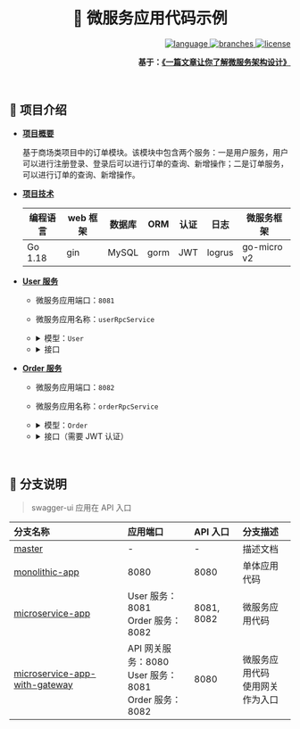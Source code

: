 <div align="center">
  <h1>💬 微服务应用代码示例</h1>

  <div align="right">
  <p>
    <a href="https://golang.google.cn/">
      <img src="https://shields.io/badge/-%20v1.18-007D9C?logo=go&logoColor=white&style=flat&logoWidth=16" alt="language"/>
    </a>
    <a href="#">
      <img src="https://badgen.net/github/branches/fmw666/microservice-code-sample?color=007D9C" alt="branches"/>
    </a>
    <a href="https://github.com/fmw666/microservice-code-sample/blob/master/LICENSE">
      <img src="https://img.shields.io/github/license/fmw666/microservice-code-sample?color=007D9C" alt="license"/>
    </a>
  </p>

  <strong>基于：<a href="https://bytecodealliance.org/">《一篇文章让你了解微服务架构设计》</a></strong>

  </div>
</div>

<br>

## 🚀 项目介绍

+ **[项目概要](#no-reply)**

    基于商场类项目中的订单模块。该模块中包含两个服务：一是用户服务，用户可以进行注册登录、登录后可以进行订单的查询、新增操作；二是订单服务，可以进行订单的查询、新增操作。

+ **[项目技术](#no-reply)**

    | 编程语言 | web 框架 | 数据库 | ORM | 认证 | 日志 | 微服务框架 |
    | ------- | ---- | ---- | ---- | ---- | ---- | ---- |
    | Go 1.18 | gin | MySQL | gorm | JWT | logrus | go-micro v2 |

+ **[User 服务](#no-reply)**

    + 微服务应用端口：`8081`

    + 微服务应用名称：`userRpcService`

        <li>
        <details>
        <p dir="auto"><summary>模型：<code>User</code></summary></p>
        <blockquote>
        <p dir="auto">表名：<code>user</code></p>
        </blockquote>
        <table>
        <thead>
        <tr>
        <th>字段</th>
        <th>类型</th>
        <th>备注</th>
        </tr>
        </thead>
        <tbody>
        <tr>
        <td>id</td>
        <td>int</td>
        <td>主键</td>
        </tr>
        <tr>
        <td>created_at</td>
        <td>datetime</td>
        <td>创建时间</td>
        </tr>
        <tr>
        <td>updated_at</td>
        <td>datetime</td>
        <td>更新时间</td>
        </tr>
        <tr>
        <td>deleted_at</td>
        <td>datetime</td>
        <td>删除时间</td>
        </tr>
        <tr>
        <td>username</td>
        <td>string</td>
        <td>用户名</td>
        </tr>
        <tr>
        <td>password</td>
        <td>string</td>
        <td>密码</td>
        </tr>
        </tbody>
        </table>
        </details>
        </li>

        <li>
        <details>
        <p dir="auto"><summary>接口</summary></p>
        <table>
        <thead>
        <tr>
        <th>接口名</th>
        <th>请求方式</th>
        <th>请求路径</th>
        <th>请求参数</th>
        <th>返回值</th>
        </tr>
        </thead>
        <tbody>
        <tr>
        <td>注册</td>
        <td>POST</td>
        <td>/user/register</td>
        <td>username, password</td>
        <td>注册成功，返回用户信息</td>
        </tr>
        <tr>
        <td>登录</td>
        <td>POST</td>
        <td>/user/login</td>
        <td>username, password</td>
        <td>登录成功，返回用户信息</td>
        </tr>
        <tr>
        <td>创建订单</td>
        <td>POST</td>
        <td>/users/{:user_id}/orders</td>
        <td>user_id, order_id</td>
        <td>创建成功，返回订单信息</td>
        </tr>
        <tr>
        <td>查询订单</td>
        <td>GET</td>
        <td>/users/{:user_id}/orders</td>
        <td>user_id, order_id</td>
        <td>查询成功，返回订单信息</td>
        </tr>
        </tbody>
        </table>
        </details>
        </li>

+ **[Order 服务](#no-reply)**

    + 微服务应用端口：`8082`

    + 微服务应用名称：`orderRpcService`

        <li>
        <details>
        <p dir="auto"><summary>模型：<code>Order</code></summary></p>
        <blockquote>
        <p dir="auto">表名：<code>order</code></p>
        </blockquote>
        <table>
        <thead>
        <tr>
        <th>字段</th>
        <th>类型</th>
        <th>备注</th>
        </tr>
        </thead>
        <tbody>
        <tr>
        <td>id</td>
        <td>int</td>
        <td>主键</td>
        </tr>
        <tr>
        <td>created_at</td>
        <td>datetime</td>
        <td>创建时间</td>
        </tr>
        <tr>
        <td>updated_at</td>
        <td>datetime</td>
        <td>更新时间</td>
        </tr>
        <tr>
        <td>deleted_at</td>
        <td>datetime</td>
        <td>删除时间</td>
        </tr>
        <tr>
        <td>name</td>
        <td>string</td>
        <td>订单名称</td>
        </tr>
        <tr>
        <td>user_id</td>
        <td>int</td>
        <td>用户id</td>
        </tr>
        </tbody>
        </table>
        </details>
        </li>

        <li>
        <details>
        <p dir="auto"><summary>接口（需要 JWT 认证）</summary></p>
        <table>
        <thead>
        <tr>
        <th>接口名</th>
        <th>请求方式</th>
        <th>请求路径</th>
        <th>请求参数</th>
        <th>返回值</th>
        </tr>
        </thead>
        <tbody>
        <tr>
        <td>创建订单</td>
        <td>POST</td>
        <td>/orders</td>
        <td>name, user_id</td>
        <td>创建成功，返回订单信息</td>
        </tr>
        <tr>
        <td>获取订单列表</td>
        <td>GET</td>
        <td>/orders</td>
        <td>user_id</td>
        <td>获取成功，返回订单列表</td>
        </tr>
        </tbody>
        </table>
        </details>
        </li>

<br>

## 🎈 分支说明

> swagger-ui 应用在 API 入口

| 分支名称 | 应用端口 | API 入口 | 分支描述 |
| :------ | :------- | :------ | :------ |
| [master](https://github.com/fmw666/microservice-example/tree/master) | - | - | 描述文档 |
| [monolithic-app](https://github.com/fmw666/microservice-example/tree/monolithic-app) | 8080 | 8080 | 单体应用代码 |
| [microservice-app](https://github.com/fmw666/microservice-example/tree/microservice-app) | User 服务：8081<br>Order 服务：8082 | 8081, 8082 | 微服务应用代码 |
| [microservice-app-with-gateway](https://github.com/fmw666/microservice-example/tree/microservice-app-with-gateway) | API 网关服务：8080<br>User 服务：8081<br>Order 服务：8082 | 8080 | 微服务应用代码<br>使用网关作为入口 |
